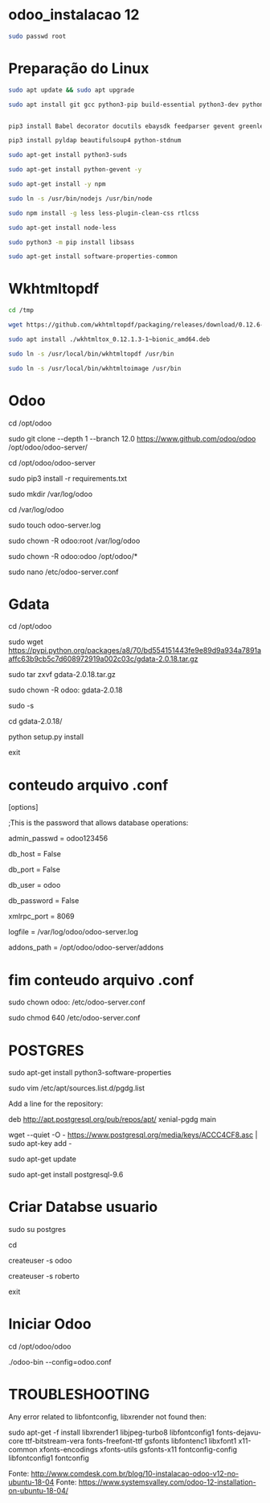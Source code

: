 # odoo_instalacao 12


```sh
sudo passwd root
```


# Preparação do Linux

```sh
sudo apt update && sudo apt upgrade

sudo apt install git gcc python3-pip build-essential python3-dev python3-venv python3-wheel libxslt-dev libzip-dev libpq-dev libldap2-dev libsasl2-dev python3-setuptools python3-pypdf2


pip3 install Babel decorator docutils ebaysdk feedparser gevent greenlet html2text Jinja2 lxml Mako MarkupSafe mock num2words ofxparse passlib Pillow psutil psycogreen psycopg2 pydot pyparsing PyPDF2 pyserial python-dateutil python-openid pytz pyusb PyYAML qrcode reportlab requests six suds-jurko vatnumber vobject Werkzeug XlsxWriter xlwt xlrd

pip3 install pyldap beautifulsoup4 python-stdnum

sudo apt-get install python3-suds

sudo apt-get install python-gevent -y

sudo apt-get install -y npm

sudo ln -s /usr/bin/nodejs /usr/bin/node

sudo npm install -g less less-plugin-clean-css rtlcss

sudo apt-get install node-less

sudo python3 -m pip install libsass

sudo apt-get install software-properties-common
```

# Wkhtmltopdf
```sh
cd /tmp

wget https://github.com/wkhtmltopdf/packaging/releases/download/0.12.6-1/wkhtmltox_0.12.6-1.bionic_amd64.deb

sudo apt install ./wkhtmltox_0.12.1.3-1~bionic_amd64.deb

sudo ln -s /usr/local/bin/wkhtmltopdf /usr/bin

sudo ln -s /usr/local/bin/wkhtmltoimage /usr/bin
```


# Odoo
cd /opt/odoo

sudo git clone --depth 1 --branch 12.0 https://www.github.com/odoo/odoo /opt/odoo/odoo-server/

cd /opt/odoo/odoo-server

sudo pip3 install -r requirements.txt

sudo mkdir /var/log/odoo

cd /var/log/odoo

sudo touch odoo-server.log

sudo chown -R odoo:root /var/log/odoo

sudo chown -R odoo:odoo /opt/odoo/*

sudo nano /etc/odoo-server.conf


# Gdata
cd /opt/odoo

sudo wget https://pypi.python.org/packages/a8/70/bd554151443fe9e89d9a934a7891aaffc63b9cb5c7d608972919a002c03c/gdata-2.0.18.tar.gz

sudo tar zxvf gdata-2.0.18.tar.gz

sudo chown -R odoo: gdata-2.0.18

sudo -s

cd gdata-2.0.18/

python setup.py install

exit



# conteudo arquivo .conf
[options]

;This is the password that allows database operations:

admin_passwd = odoo123456

db_host = False

db_port = False

db_user = odoo

db_password = False

xmlrpc_port = 8069

logfile = /var/log/odoo/odoo-server.log

addons_path = /opt/odoo/odoo-server/addons

# fim conteudo arquivo .conf


sudo chown odoo: /etc/odoo-server.conf

sudo chmod 640 /etc/odoo-server.conf



# POSTGRES

sudo apt-get install python3-software-properties

sudo vim /etc/apt/sources.list.d/pgdg.list

Add a line for the repository: 

deb http://apt.postgresql.org/pub/repos/apt/ xenial-pgdg main

wget --quiet -O - https://www.postgresql.org/media/keys/ACCC4CF8.asc | sudo apt-key add -

sudo apt-get update

sudo apt-get install postgresql-9.6



# Criar Databse usuario

sudo su postgres

cd

createuser -s odoo

createuser -s roberto

exit



# Iniciar Odoo

cd /opt/odoo/odoo

./odoo-bin --config=odoo.conf



# TROUBLESHOOTING

Any error related to libfontconfig, libxrender not found then:

sudo apt-get -f install libxrender1 libjpeg-turbo8 libfontconfig1 fonts-dejavu-core ttf-bitstream-vera fonts-freefont-ttf gsfonts libfontenc1 libxfont1 x11-common xfonts-encodings xfonts-utils gsfonts-x11 fontconfig-config libfontconfig1 fontconfig


Fonte: http://www.comdesk.com.br/blog/10-instalacao-odoo-v12-no-ubuntu-18-04
Fonte: https://www.systemsvalley.com/odoo-12-installation-on-ubuntu-18-04/
